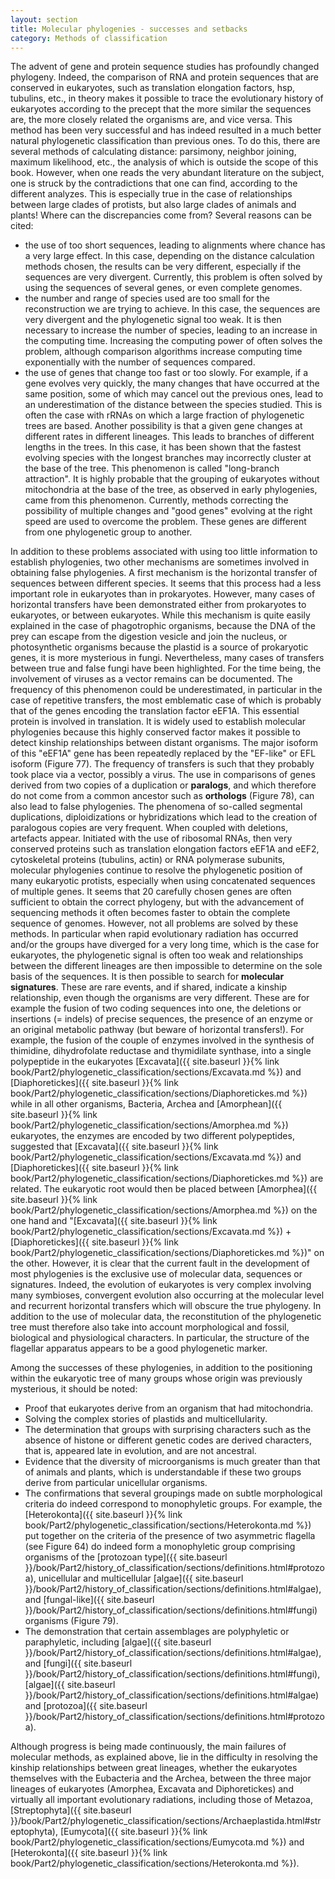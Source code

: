 ```yaml
---
layout: section
title: Molecular phylogenies - successes and setbacks
category: Methods of classification
---
```

The advent of gene and protein sequence studies has profoundly changed phylogeny. Indeed, the comparison of RNA and protein sequences that are conserved in eukaryotes, such as translation elongation factors, hsp, tubulins, etc., in theory makes it possible to trace the evolutionary history of eukaryotes according to the precept that the more similar the sequences are, the more closely related the organisms are, and vice versa. This method has been very successful and has indeed resulted in a much better natural phylogenetic classification than previous ones. To do this, there are several methods of calculating distance: parsimony, neighbor joining, maximum likelihood, etc., the analysis of which is outside the scope of this book. However, when one reads the very abundant literature on the subject, one is struck by the contradictions that one can find, according to the different analyzes. This is especially true in the case of relationships between large clades of protists, but also large clades of animals and plants! Where can the discrepancies come from? Several reasons can be cited:
* the use of too short sequences, leading to alignments where chance has a very large effect. In this case, depending on the distance calculation methods chosen, the results can be very different, especially if the sequences are very divergent. Currently, this problem is often solved by using the sequences of several genes, or even complete genomes.
* the number and range of species used are too small for the reconstruction we are trying to achieve. In this case, the sequences are very divergent and the phylogenetic signal too weak. It is then necessary to increase the number of species, leading to an increase in the computing time. Increasing the computing power of often solves the problem, although comparison algorithms increase computing time exponentially with the number of sequences compared.
* the use of genes that change too fast or too slowly. For example, if a gene evolves very quickly, the many changes that have occurred at the same position, some of which may cancel out the previous ones, lead to an underestimation of the distance between the species studied. This is often the case with rRNAs on which a large fraction of phylogenetic trees are based. Another possibility is that a given gene changes at different rates in different lineages. This leads to branches of different lengths in the trees. In this case, it has been shown that the fastest evolving species with the longest branches may incorrectly cluster at the base of the tree. This phenomenon is called "long-branch attraction". It is highly probable that the grouping of eukaryotes without mitochondria at the base of the tree, as observed in early phylogenies, came from this phenomenon. Currently, methods correcting the possibility of multiple changes and "good genes" evolving at the right speed are used to overcome the problem. These genes are different from one phylogenetic group to another.

In addition to these problems associated with using too little information to establish phylogenies, two other mechanisms are sometimes involved in obtaining false phylogenies. A first mechanism is the horizontal transfer of sequences between different species. It seems that this process had a less important role in eukaryotes than in prokaryotes. However, many cases of horizontal transfers have been demonstrated either from prokaryotes to eukaryotes, or between eukaryotes. While this mechanism is quite easily explained in the case of phagotrophic organisms, because the DNA of the prey can escape from the digestion vesicle and join the nucleus, or photosynthetic organisms because the plastid is a source of prokaryotic genes, it is more mysterious in fungi. Nevertheless, many cases of transfers between true and false fungi have been highlighted. For the time being, the involvement of viruses as a vector remains can be documented. The frequency of this phenomenon could be underestimated, in particular in the case of repetitive transfers, the most emblematic case of which is probably that of the genes encoding the translation factor eEF1A. This essential protein is involved in translation. It is widely used to establish molecular phylogenies because this highly conserved factor makes it possible to detect kinship relationships between distant organisms. The major isoform of this "eEF1A" gene has been repeatedly replaced by the "EF-like" or EFL isoform (Figure 77). The frequency of transfers is such that they probably took place via a vector, possibly a virus. The use in comparisons of genes derived from two copies of a duplication or **paralogs**, and which therefore do not come from a common ancestor such as **orthologs** (Figure 78), can also lead to false phylogenies. The phenomena of so-called segmental duplications, diploidizations or hybridizations which lead to the creation of paralogous copies are very frequent. When coupled with deletions, artefacts appear. Initiated with the use of ribosomal RNAs, then very conserved proteins such as translation elongation factors eEF1A and eEF2, cytoskeletal proteins (tubulins, actin) or RNA polymerase subunits, molecular phylogenies continue to resolve the phylogenetic position of many eukaryotic protists, especially when using concatenated sequences of multiple genes. It seems that 20 carefully chosen genes are often sufficient to obtain the correct phylogeny, but with the advancement of sequencing methods it often becomes faster to obtain the complete sequence of genomes. However, not all problems are solved by these methods. In particular when rapid evolutionary radiation has occurred and/or the groups have diverged for a very long time, which is the case for eukaryotes, the phylogenetic signal is often too weak and relationships between the different lineages are then impossible to determine on the sole basis of the sequences. It is then possible to search for **molecular signatures**. These are rare events, and if shared, indicate a kinship relationship, even though the organisms are very different. These are for example the fusion of two coding sequences into one, the deletions or insertions (= indels) of precise sequences, the presence of an enzyme or an original metabolic pathway (but beware of horizontal transfers!). For example, the fusion of the couple of enzymes involved in the synthesis of thimidine, dihydrofolate reductase and thymidilate synthase, into a single polypeptide in the eukaryotes [Excavata]({{ site.baseurl }}{% link book/Part2/phylogenetic_classification/sections/Excavata.md %}) and [Diaphoretickes]({{ site.baseurl }}{% link book/Part2/phylogenetic_classification/sections/Diaphoretickes.md %}) while in all other organisms, Bacteria, Archea and [Amorphean]({{ site.baseurl }}{% link book/Part2/phylogenetic_classification/sections/Amorphea.md %}) eukaryotes, the enzymes are encoded by two different polypeptides, suggested that [Excavata]({{ site.baseurl }}{% link book/Part2/phylogenetic_classification/sections/Excavata.md %}) and [Diaphoretickes]({{ site.baseurl }}{% link book/Part2/phylogenetic_classification/sections/Diaphoretickes.md %}) are related. The eukaryotic root would then be placed between [Amorphea]({{ site.baseurl }}{% link book/Part2/phylogenetic_classification/sections/Amorphea.md %}) on the one hand and "[Excavata]({{ site.baseurl }}{% link book/Part2/phylogenetic_classification/sections/Excavata.md %}) + [Diaphoretickes]({{ site.baseurl }}{% link book/Part2/phylogenetic_classification/sections/Diaphoretickes.md %})" on the other. However, it is clear that the current fault in the development of most phylogenies is the exclusive use of molecular data, sequences or signatures. Indeed, the evolution of eukaryotes is very complex involving many symbioses, convergent evolution also occurring at the molecular level and recurrent horizontal transfers which will obscure the true phylogeny. In addition to the use of molecular data, the reconstitution of the phylogenetic tree must therefore also take into account morphological and fossil, biological and physiological characters. In particular, the structure of the flagellar apparatus appears to be a good phylogenetic marker.

Among the successes of these phylogenies, in addition to the positioning within the eukaryotic tree of many groups whose origin was previously mysterious, it should be noted:
* Proof that eukaryotes derive from an organism that had mitochondria.
* Solving the complex stories of plastids and multicellularity.
* The determination that groups with surprising characters such as the absence of histone or different genetic codes are derived characters, that is, appeared late in evolution, and are not ancestral.
* Evidence that the diversity of microorganisms is much greater than that of animals and plants, which is understandable if these two groups derive from particular unicellular organisms.
* The confirmations that several groupings made on subtle morphological criteria do indeed correspond to monophyletic groups. For example, the [Heterokonta]({{ site.baseurl }}{% link book/Part2/phylogenetic_classification/sections/Heterokonta.md %}) put together on the criteria of the presence of two asymmetric flagella (see Figure 64) do indeed form a monophyletic group comprising organisms of the [protozoan type]({{ site.baseurl }}/book/Part2/history_of_classification/sections/definitions.html#protozoa), unicellular and multicellular [algae]({{ site.baseurl }}/book/Part2/history_of_classification/sections/definitions.html#algae), and [fungal-like]({{ site.baseurl }}/book/Part2/history_of_classification/sections/definitions.html#fungi) organisms (Figure 79).
* The demonstration that certain assemblages are polyphyletic or paraphyletic, including [algae]({{ site.baseurl }}/book/Part2/history_of_classification/sections/definitions.html#algae), and [fungi]({{ site.baseurl }}/book/Part2/history_of_classification/sections/definitions.html#fungi), [algae]({{ site.baseurl }}/book/Part2/history_of_classification/sections/definitions.html#algae) and [protozoa]({{ site.baseurl }}/book/Part2/history_of_classification/sections/definitions.html#protozoa).

Although progress is being made continuously, the main failures of molecular methods, as explained above, lie in the difficulty in resolving the kinship relationships between great lineages, whether the eukaryotes themselves with the Eubacteria and the Archea, between the three major lineages of eukaryotes (Amorphea, Excavata and Diphoretickes) and virtually all important evolutionary radiations, including those of Metazoa, [Streptophyta]({{ site.baseurl }}/book/Part2/phylogenetic_classification/sections/Archaeplastida.html#streptophyta), [Eumycota]({{ site.baseurl }}{% link book/Part2/phylogenetic_classification/sections/Eumycota.md %}) and [Heterokonta]({{ site.baseurl }}{% link book/Part2/phylogenetic_classification/sections/Heterokonta.md %}).
